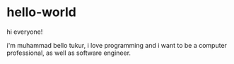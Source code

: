 # hello-world

hi everyone!

i'm muhammad bello tukur, i love programming 
and i want to be a computer professional, as well as software engineer.
